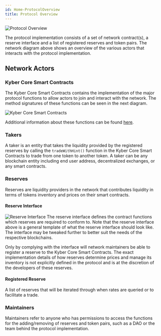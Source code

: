 ```yaml
---
id: Home-ProtocolOverview
title: Protocol Overview
---
```

[//]: # (tagline)
![Protocol Overview](/uploads/protocoloverview.png "Protocol Overview")

The protocol implementation consists of a set of network contract(s), a reserve interface and a list of registered reserves and token pairs. The network diagram above shows an overview of the various actors that interacts with the protocol implementation.

## Network Actors
### Kyber Core Smart Contracts
The Kyber Core Smart Contracts contains the implementation of the major protocol functions to allow actors to join and interact with the network. The method signatures of these functions can be seen in the next diagram.

![Kyber Core Smart Contracts](/uploads/kybercoresmartcontracts.png "Kyber Core Smart Contracts")

Additional information about these functions can be found [here](api_abi-kybernetwork.md).

### Takers
A taker is an entity that takes the liquidity provided by the registered reserves by calling the `tradeWithHint()` function in the Kyber Core Smart Contracts to trade from one token to another token. A taker can be any blockchain entity including end user address, decentralized exchanges, or any smart contracts.

### Reserves
Reserves are liquidity providers in the network that contributes liquidity in terms of tokens inventory and prices on their smart contracts.

#### Reserve Interface
![Reserve Interface](/uploads/reserveinterface.png "Reserve Interface")
The reserve interface defines the contract functions which reserves are required to conform to. Note that the reserve interface above is a general template of what the reserve interface should look like. The interface may be tweaked further to better suit the needs of the respective blockchains.

Only by complying with the interface will network maintainers be able to register a reserve to the Kyber Core Smart Contracts. The exact implementation details of how reserves determine prices and manage its inventory is not explicitly defined in the protocol and is at the discretion of the developers of these reserves.

#### Registered Reserve
A list of reserves that will be iterated through when rates are queried or to facilitate a trade.

### Maintainers
Maintainers refer to anyone who has permissions to access the functions for the adding/removing of reserves and token pairs, such as a DAO or the team behind the protocol implementation.

